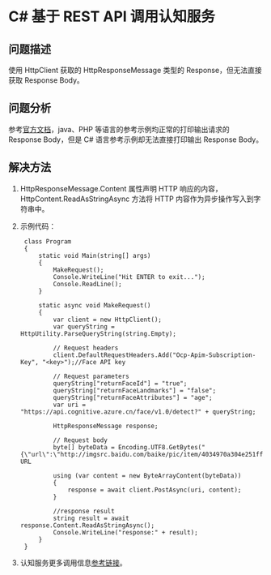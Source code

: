 <properties
    pageTitle="C# 基于 RestAPI 调用认知服务"
    description="如何解决 C# 调用认知服务 REST API 无法直接获取 Response Body 的问题"
    service=""
    resource="cognitiveservices"
    authors="Yu Tao"
    displayOrder=""
    selfHelpType=""
    supportTopicIds=""
    productPesIds=""
    resourceTags="Cognitive Services, REST API, C#"
    cloudEnvironments="MoonCake" />
<tags
    ms.service="cognitive-services-aog"
    ms.date=""
    wacn.date="04/18/2017" />

# C# 基于 REST API 调用认知服务

## **问题描述**

使用 HttpClient 获取的 HttpResponseMessage 类型的 Response，但无法直接获取 Response Body。

## **问题分析**

参考[官方文档](https://dev.cognitive.azure.cn/docs/services/563879b61984550e40cbbe8d/operations/563879b61984550f30395236)，java、PHP 等语言的参考示例均正常的打印输出请求的 Response Body，但是 C# 语言参考示例却无法直接打印输出 Response Body。

## **解决方法**

1. HttpResponseMessage.Content 属性声明 HTTP 响应的内容，HttpContent.ReadAsStringAsync 方法将 HTTP 内容作为异步操作写入到字符串中。

2. 示例代码：

        class Program
        {
            static void Main(string[] args)
            {
                MakeRequest();
                Console.WriteLine("Hit ENTER to exit...");
                Console.ReadLine();
            }

            static async void MakeRequest()
            {
                var client = new HttpClient();
                var queryString = HttpUtility.ParseQueryString(string.Empty);

                // Request headers
                client.DefaultRequestHeaders.Add("Ocp-Apim-Subscription-Key", "<key>");//Face API key

                // Request parameters
                queryString["returnFaceId"] = "true";
                queryString["returnFaceLandmarks"] = "false";
                queryString["returnFaceAttributes"] = "age";
                var uri = "https://api.cognitive.azure.cn/face/v1.0/detect?" + queryString;

                HttpResponseMessage response;

                // Request body
                byte[] byteData = Encoding.UTF8.GetBytes("{\"url\":\"http://imgsrc.baidu.com/baike/pic/item/4034970a304e251ff1e3819aa486c9177f3e53bf.jpg\"}");//Picture's URL

                using (var content = new ByteArrayContent(byteData))
                {
                    response = await client.PostAsync(uri, content);
                }

                //response result
                string result = await response.Content.ReadAsStringAsync();
                Console.WriteLine("response:" + result);
            }
        }

3. 认知服务更多调用信息[参考链接](/documentation/services/cognitive-services/)。

